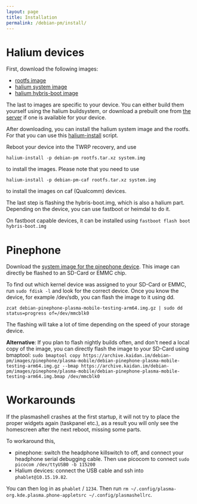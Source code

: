 ```yaml
---
layout: page
title: Installation
permalink: /debian-pm/install/
---
```


# Halium devices
First, download the following images:
 * [rootfs image](https://archive.kaidan.im/debian-pm/images/halium)
 * [halium system image](https://archive.kaidan.im/halium/)
 * [halium hybris-boot image](https://archive.kaidan.im/halium/)

The last to images are specific to your device.
You can either build them yourself using the halium buildsystem,
or download a prebuilt one from [the server](https://archive.kaidan.im/halium/) if one is available for your device.

After downloading, you can install the halium system image and the rootfs.
For that you can use this [halium-install](https://github.com/JBBgameich/halium-install/releases) script.

Reboot your device into the TWRP recovery, and use

```halium-install -p debian-pm rootfs.tar.xz system.img```

 to install the images.
Please note that you need to use 

```halium-install -p debian-pm-caf rootfs.tar.xz system.img```

to install the images on caf (Qualcomm) devices.

The last step is flashing the hybris-boot.img, which is also a halium part.
Depending on the device, you can use fastboot or heimdal to do it.

On fastboot capable devices, it can be installed using
`fastboot flash boot hybris-boot.img`

# Pinephone
Download the [system image for the pinephone device](https://archive.kaidan.im/debian-pm/images/pinephone/plasma-mobile/).
This image can directly be flashed to an SD-Card or EMMC chip.

To find out which kernel device was assigned to your SD-Card or EMMC, run `sudo fdisk -l` and look for the correct device.
Once you know the device, for example /dev/sdb, you can flash the image to it using dd.

```zcat debian-pinephone-plasma-mobile-testing-arm64.img.gz | sudo dd status=progress of=/dev/mmcblk0```

The flashing will take a lot of time depending on the speed of your storage device.

**Alternative**: If you plan to flash nightly builds often, and don't need a local copy of the image, you can directly flash
the image to your SD-Card using bmaptool:
``sudo bmaptool copy https://archive.kaidan.im/debian-pm/images/pinephone/plasma-mobile/debian-pinephone-plasma-mobile-testing-arm64.img.gz --bmap https://archive.kaidan.im/debian-pm/images/pinephone/plasma-mobile/debian-pinephone-plasma-mobile-testing-arm64.img.bmap /dev/mmcblk0``

# Workarounds
If the plasmashell crashes at the first startup, it will not try to place the proper widgets again (taskpanel etc.), as a result you will only see the homescreen after the next reboot, missing some parts.

To workaround this,
* pinephone: switch the headphone killswitch to off, and connect your headphone serial debugging cable. Then use picocom to connect `sudo picocom /dev/ttyUSB0 -b 115200`
* Halium devices: connect the USB cable and ssh into `phablet@10.15.19.82`.

You can then log in as `phablet` / `1234`.
Then run `rm ~/.config/plasma-org.kde.plasma.phone-appletsrc ~/.config/plasmashellrc`.
